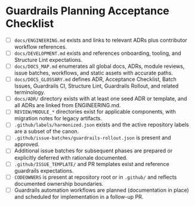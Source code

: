 # Guardrails Planning Acceptance Checklist

- [ ] `docs/ENGINEERING.md` exists and links to relevant ADRs plus contributor workflow references.
- [ ] `docs/DEVELOPMENT.md` exists and references onboarding, tooling, and Structure Lint expectations.
- [ ] `docs/DOCS_MAP.md` enumerates all global docs, ADRs, module reviews, issue batches, workflows, and static assets with accurate paths.
- [ ] `docs/DOCS_GLOSSARY.md` defines ADR, Acceptance Checklist, Batch Issues, Guardrails CI, Structure Lint, Guardrails Rollout, and related terminology.
- [ ] `docs/ADR/` directory exists with at least one seed ADR or template, and all ADRs are linked from ENGINEERING.md.
- [ ] `REVIEW/MODULE_*` directories exist for applicable components, with migration notes for legacy artifacts.
- [ ] `.github/labels/harmonized.json` exists and the active repository labels are a subset of the canon.
- [ ] `.github/issue-batches/guardrails-rollout.json` is present and approved.
- [ ] Additional issue batches for subsequent phases are prepared or explicitly deferred with rationale documented.
- [ ] `.github/ISSUE_TEMPLATE/` and PR templates exist and reference guardrails expectations.
- [ ] `CODEOWNERS` is present at repository root or in `.github/` and reflects documented ownership boundaries.
- [ ] Guardrails automation workflows are planned (documentation in place) and scheduled for implementation in a follow-up PR.
